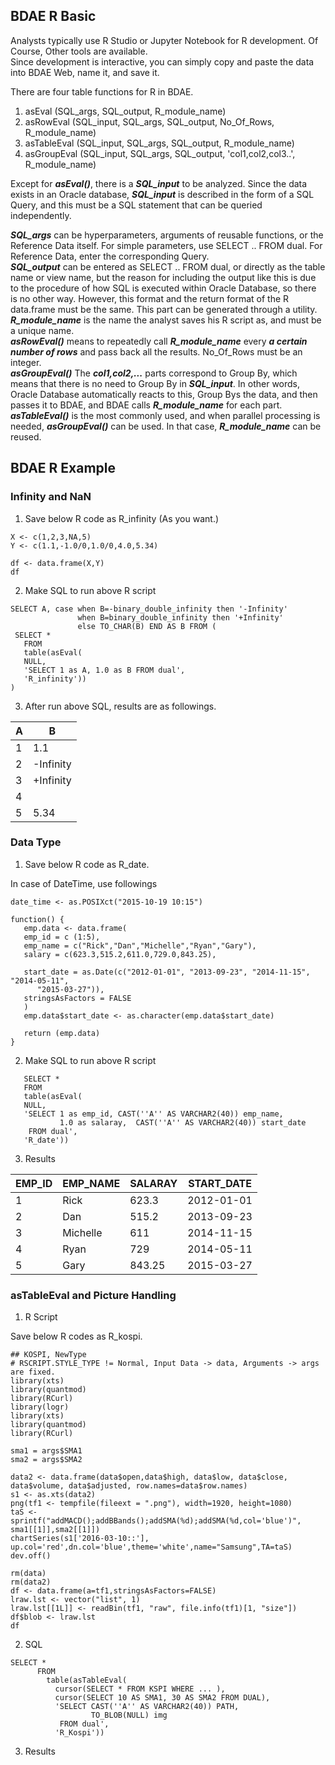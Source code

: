 ## BDAE R Basic
Analysts typically use R Studio or Jupyter Notebook for R development. Of Course, Other tools are available.<br>
Since development is interactive, you can simply copy and paste the data into BDAE Web, name it, and save it. <br>

There are four table functions for R in BDAE.
1. asEval (SQL_args, SQL_output, R_module_name)
2. asRowEval (SQL_input, SQL_args, SQL_output, No_Of_Rows, R_module_name)
3. asTableEval (SQL_input, SQL_args, SQL_output, R_module_name)
4. asGroupEval (SQL_input, SQL_args, SQL_output, 'col1,col2,col3..', R_module_name)

Except for ***asEval()***, there is a ***SQL_input*** to be analyzed. Since the data exists in an Oracle database, ***SQL_input*** is described in the form of a SQL Query, and this must be a SQL statement that can be queried independently.<br>

***SQL_args*** can be hyperparameters, arguments of reusable functions, or the Reference Data itself. For simple parameters, use SELECT .. FROM dual. For Reference Data, enter the corresponding Query.<br>
***SQL_output*** can be entered as SELECT .. FROM dual, or directly as the table name or view name, but the reason for including the output like this is due to the procedure of how SQL is executed within Oracle Database, so there is no other way. However, this format and the return format of the R data.frame must be the same. This part can be generated through a utility. <br>
***R_module_name*** is the name the analyst saves his R script as, and must be a unique name. <br>
***asRowEval()*** means to repeatedly call ***R_module_name*** every ***a certain number of rows*** and pass back all the results. No_Of_Rows must be an integer.<br>
***asGroupEval()*** The ***col1,col2,...*** parts correspond to Group By, which means that there is no need to Group By in ***SQL_input***. In other words, Oracle Database automatically reacts to this, Group Bys the data, and then passes it to BDAE, and BDAE calls ***R_module_name*** for each part.<br>
***asTableEval()*** is the most commonly used, and when parallel processing is needed, ***asGroupEval()*** can be used. In that case, ***R_module_name*** can be reused.

## BDAE R Example
### Infinity and NaN
1. Save below R code as R_infinity (As you want.)
```
X <- c(1,2,3,NA,5)
Y <- c(1.1,-1.0/0,1.0/0,4.0,5.34)

df <- data.frame(X,Y)
df
```
2. Make SQL to run above R script
```
SELECT A, case when B=-binary_double_infinity then '-Infinity' 
               when B=binary_double_infinity then '+Infinity'
               else TO_CHAR(B) END AS B FROM (
 SELECT *
   FROM
   table(asEval(
   NULL,
   'SELECT 1 as A, 1.0 as B FROM dual',
   'R_infinity'))
)
```
3. After run above SQL, results are as followings.<br>

|A	|B        |
|---|---------|
|1	|1.1      |
|2	|-Infinity|
|3	|+Infinity|
|4  |         |
|5	|5.34     |

### Data Type
1. Save below R code as R_date.

In case of DateTime, use followings
    
    date_time <- as.POSIXct("2015-10-19 10:15")

```
function() {
   emp.data <- data.frame(
   emp_id = c (1:5), 
   emp_name = c("Rick","Dan","Michelle","Ryan","Gary"),
   salary = c(623.3,515.2,611.0,729.0,843.25), 
   
   start_date = as.Date(c("2012-01-01", "2013-09-23", "2014-11-15", "2014-05-11",
      "2015-03-27")),
   stringsAsFactors = FALSE
   )
   emp.data$start_date <- as.character(emp.data$start_date)

   return (emp.data)
}
```
2. Make SQL to run above R script

```
   SELECT * 
   FROM 
   table(asEval( 
   NULL, 
   'SELECT 1 as emp_id, CAST(''A'' AS VARCHAR2(40)) emp_name, 
           1.0 as salaray,  CAST(''A'' AS VARCHAR2(40)) start_date
    FROM dual', 
   'R_date'))
```

3. Results

| EMP_ID |	EMP_NAME |	SALARAY |	START_DATE |
|--------|-----------|----------|--------------|
| 1      |	Rick   	 | 623.3	| 2012-01-01   |
| 2	     |  Dan	     | 515.2	| 2013-09-23   |
| 3	     |  Michelle |	611	    | 2014-11-15   |
| 4	     |  Ryan     |	729	    | 2014-05-11   |
| 5	     |  Gary	 | 843.25	| 2015-03-27   |

### asTableEval and Picture Handling

1. R Script

Save below R codes as R_kospi.

```
## KOSPI, NewType
# RSCRIPT.STYLE_TYPE != Normal, Input Data -> data, Arguments -> args are fixed.
library(xts)
library(quantmod)
library(RCurl)
library(logr)
library(xts)
library(quantmod)
library(RCurl)

sma1 = args$SMA1
sma2 = args$SMA2

data2 <- data.frame(data$open,data$high, data$low, data$close, data$volume, data$adjusted, row.names=data$row.names)
s1 <- as.xts(data2)
png(tf1 <- tempfile(fileext = ".png"), width=1920, height=1080)
taS <- sprintf("addMACD();addBBands();addSMA(%d);addSMA(%d,col='blue')", sma1[[1]],sma2[[1]])
chartSeries(s1['2016-03-10::'], up.col='red',dn.col='blue',theme='white',name="Samsung",TA=taS)
dev.off()

rm(data)
rm(data2)
df <- data.frame(a=tf1,stringsAsFactors=FALSE)
lraw.lst <- vector("list", 1)
lraw.lst[[1L]] <- readBin(tf1, "raw", file.info(tf1)[1, "size"])
df$blob <- lraw.lst
df
```
2. SQL

```
SELECT * 
      FROM 
        table(asTableEval( 
          cursor(SELECT * FROM KSPI WHERE ... ), 
          cursor(SELECT 10 AS SMA1, 30 AS SMA2 FROM DUAL),
          'SELECT CAST(''A'' AS VARCHAR2(40)) PATH, 
                  TO_BLOB(NULL) img 
           FROM dual', 
          'R_Kospi'))
```

3. Results

